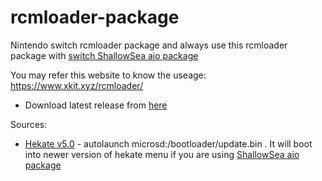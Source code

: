 # rcmloader-package
Nintendo switch rcmloader package and always use this rcmloader package with [switch ShallowSea aio package](https://github.com/carcaschoi/ShallowSea)

You may refer this website to know the useage: https://www.xkit.xyz/rcmloader/
* Download latest release from [here](https://github.com/carcaschoi/rcmloader-package/releases)

Sources:
* [Hekate v5.0](https://github.com/CTCaer/hekate/releases/tag/v5.0.0) - autolaunch microsd:/bootloader/update.bin . It will boot into newer version of hekate menu if you are using [ShallowSea aio package](https://github.com/carcaschoi/ShallowSea)
